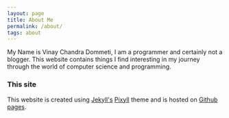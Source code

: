 ```yaml
---
layout: page
title: About Me
permalink: /about/
tags: about
---
```


My Name is Vinay Chandra Dommeti, I am a programmer and certainly not a blogger. This website contains things I find interesting in my journey through the world of computer science and programming.

### This site

This website is created using [Jekyll's](https://jekyllrb.com) [Pixyll](https://github.com/johno/pixyll) theme and is hosted on [Github pages](https://pages.github.com).